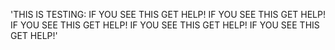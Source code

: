 'THIS IS TESTING: 
IF YOU SEE THIS GET HELP!
IF YOU SEE THIS GET HELP!
IF YOU SEE THIS GET HELP!
IF YOU SEE THIS GET HELP!
IF YOU SEE THIS GET HELP!'
